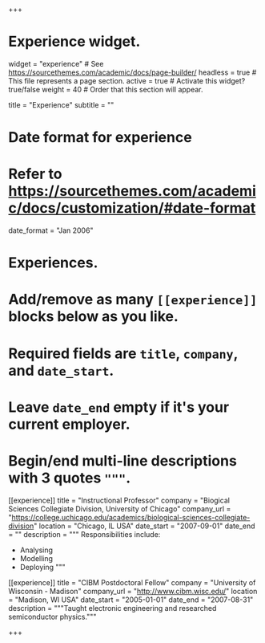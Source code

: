 +++
# Experience widget.
widget = "experience"  # See https://sourcethemes.com/academic/docs/page-builder/
headless = true  # This file represents a page section.
active = true  # Activate this widget? true/false
weight = 40  # Order that this section will appear.

title = "Experience"
subtitle = ""

# Date format for experience
#   Refer to https://sourcethemes.com/academic/docs/customization/#date-format
date_format = "Jan 2006"

# Experiences.
#   Add/remove as many `[[experience]]` blocks below as you like.
#   Required fields are `title`, `company`, and `date_start`.
#   Leave `date_end` empty if it's your current employer.
#   Begin/end multi-line descriptions with 3 quotes `"""`.
[[experience]]
  title = "Instructional Professor"
  company = "Biogical Sciences Collegiate Division, University of Chicago"
  company_url = "https://college.uchicago.edu/academics/biological-sciences-collegiate-division"
  location = "Chicago, IL USA"
  date_start = "2007-09-01"
  date_end = ""
  description = """
  Responsibilities include:
  
  * Analysing
  * Modelling
  * Deploying
  """

[[experience]]
  title = "CIBM Postdoctoral Fellow"
  company = "University of Wisconsin - Madison"
  company_url = "http://www.cibm.wisc.edu/"
  location = "Madison, WI USA"
  date_start = "2005-01-01"
  date_end = "2007-08-31"
  description = """Taught electronic engineering and researched semiconductor physics."""

+++
